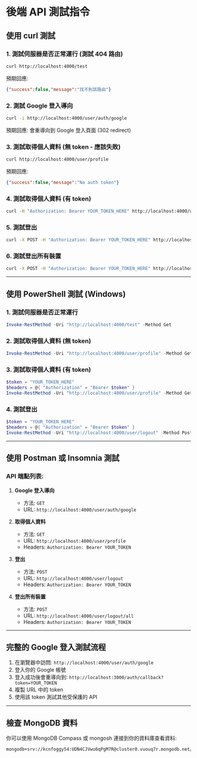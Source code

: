 # 後端 API 測試指令

## 使用 curl 測試

### 1. 測試伺服器是否正常運行 (測試 404 路由)
```bash
curl http://localhost:4000/test
```
預期回應:
```json
{"success":false,"message":"找不到該路由"}
```

### 2. 測試 Google 登入導向
```bash
curl -i http://localhost:4000/user/auth/google
```
預期回應: 會重導向到 Google 登入頁面 (302 redirect)

### 3. 測試取得個人資料 (無 token - 應該失敗)
```bash
curl http://localhost:4000/user/profile
```
預期回應:
```json
{"success":false,"message":"No auth token"}
```

### 4. 測試取得個人資料 (有 token)
```bash
curl -H "Authorization: Bearer YOUR_TOKEN_HERE" http://localhost:4000/user/profile
```

### 5. 測試登出
```bash
curl -X POST -H "Authorization: Bearer YOUR_TOKEN_HERE" http://localhost:4000/user/logout
```

### 6. 測試登出所有裝置
```bash
curl -X POST -H "Authorization: Bearer YOUR_TOKEN_HERE" http://localhost:4000/user/logout/all
```

---

## 使用 PowerShell 測試 (Windows)

### 1. 測試伺服器是否正常運行
```powershell
Invoke-RestMethod -Uri "http://localhost:4000/test" -Method Get
```

### 2. 測試取得個人資料 (無 token)
```powershell
Invoke-RestMethod -Uri "http://localhost:4000/user/profile" -Method Get
```

### 3. 測試取得個人資料 (有 token)
```powershell
$token = "YOUR_TOKEN_HERE"
$headers = @{ "Authorization" = "Bearer $token" }
Invoke-RestMethod -Uri "http://localhost:4000/user/profile" -Method Get -Headers $headers
```

### 4. 測試登出
```powershell
$token = "YOUR_TOKEN_HERE"
$headers = @{ "Authorization" = "Bearer $token" }
Invoke-RestMethod -Uri "http://localhost:4000/user/logout" -Method Post -Headers $headers
```

---

## 使用 Postman 或 Insomnia 測試

### API 端點列表:

1. **Google 登入導向**
   - 方法: `GET`
   - URL: `http://localhost:4000/user/auth/google`

2. **取得個人資料**
   - 方法: `GET`
   - URL: `http://localhost:4000/user/profile`
   - Headers: `Authorization: Bearer YOUR_TOKEN`

3. **登出**
   - 方法: `POST`
   - URL: `http://localhost:4000/user/logout`
   - Headers: `Authorization: Bearer YOUR_TOKEN`

4. **登出所有裝置**
   - 方法: `POST`
   - URL: `http://localhost:4000/user/logout/all`
   - Headers: `Authorization: Bearer YOUR_TOKEN`

---

## 完整的 Google 登入測試流程

1. 在瀏覽器中訪問: `http://localhost:4000/user/auth/google`
2. 登入你的 Google 帳號
3. 登入成功後會重導向到: `http://localhost:3000/auth/callback?token=YOUR_TOKEN`
4. 複製 URL 中的 token
5. 使用該 token 測試其他受保護的 API

---

## 檢查 MongoDB 資料

你可以使用 MongoDB Compass 或 mongosh 連接到你的資料庫查看資料:

```
mongodb+srv://kcnfoggy54:UDN4CJVwu6qPgM7R@cluster0.vuouq7r.mongodb.net/logindemo
```
